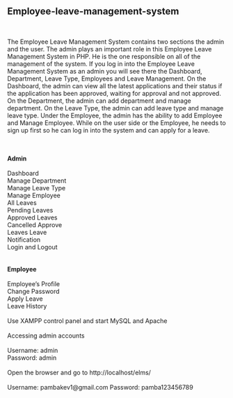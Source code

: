 <h2>Employee-leave-management-system</h2>

<br/>
<p>
The Employee Leave Management System contains two sections the admin and the user. 
The admin plays an important role in this Employee Leave Management System in PHP. 
He is the one responsible on all of the management of the system. 
If you log in into the Employee Leave Management System as an admin you will see there the Dashboard, Department, 
Leave Type, Employees and Leave Management. On the Dashboard, the admin can view all the latest applications and their
status if the application has been approved, waiting for approval and not approved. On the Department, the admin can add
department and manage department. On the Leave Type, the admin can add leave type and manage leave type. Under the Employee, 
the admin has the ability to add Employee and Manage Employee. While on the user side or the Employee, he needs to sign up 
first so he can log in into the system and can apply for a leave.
</p>

<br/>
<br/>
<strong>Admin</strong>
<br/>
<br/>
Dashboard<br/>
Manage Department<br/>
Manage Leave Type<br/>
Manage Employee<br/>
All Leaves<br/>
Pending Leaves<br/>
Approved Leaves<br/>
Cancelled Approve<br/>
Leaves Leave<br/>
Notification<br/>
Login and Logout<br/>
<br/>
<br/>
<strong>Employee</strong>
<br/>
<br/>
Employee’s Profile<br/>
Change Password<br/>
Apply Leave<br/>
Leave History<br/>
<br/>
Use XAMPP control panel and start MySQL and Apache<br/>
<br/>
Accessing admin accounts<br/>
<br/>
Username: admin<br/>
Password: admin<br/>
<br/>
Open the browser and go to http://localhost/elms/<br/>
<br/>
Username: pambakev1@gmail.com
Password: pamba123456789
<br/>
